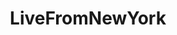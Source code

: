 ---
title: LiveFromNewYork
crosslinks:
- youtubefactsbot
- autotldr
- IAmA
- television
- youtubot
- The_Donald
- NewYorksHottestClub
- livven
- autourbanbot
- laughfactory
- atmidnight
- niceguys
- anti_gif_bot
- blunderyears
- vogonpoetrycircle
- noisygifs
- grandpajoehate
- ScenesFromAHat
- botwatch
- conservative
---
